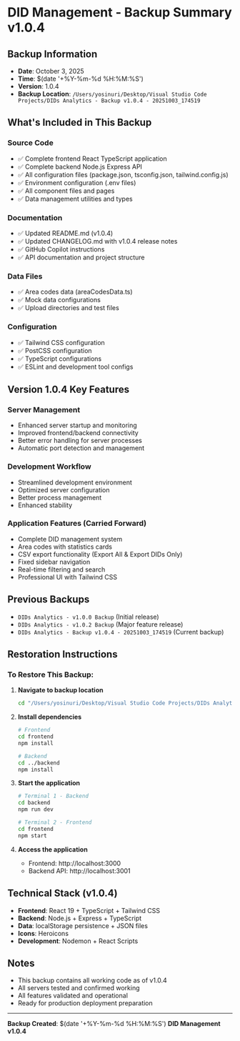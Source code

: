 # DID Management - Backup Summary v1.0.4

## Backup Information
- **Date**: October 3, 2025
- **Time**: $(date '+%Y-%m-%d %H:%M:%S')
- **Version**: 1.0.4
- **Backup Location**: `/Users/yosinuri/Desktop/Visual Studio Code Projects/DIDs Analytics - Backup v1.0.4 - 20251003_174519`

## What's Included in This Backup

### Source Code
- ✅ Complete frontend React TypeScript application
- ✅ Complete backend Node.js Express API
- ✅ All configuration files (package.json, tsconfig.json, tailwind.config.js)
- ✅ Environment configuration (.env files)
- ✅ All component files and pages
- ✅ Data management utilities and types

### Documentation
- ✅ Updated README.md (v1.0.4)
- ✅ Updated CHANGELOG.md with v1.0.4 release notes
- ✅ GitHub Copilot instructions
- ✅ API documentation and project structure

### Data Files
- ✅ Area codes data (areaCodesData.ts)
- ✅ Mock data configurations
- ✅ Upload directories and test files

### Configuration
- ✅ Tailwind CSS configuration
- ✅ PostCSS configuration
- ✅ TypeScript configurations
- ✅ ESLint and development tool configs

## Version 1.0.4 Key Features

### Server Management
- Enhanced server startup and monitoring
- Improved frontend/backend connectivity
- Better error handling for server processes
- Automatic port detection and management

### Development Workflow
- Streamlined development environment
- Optimized server configuration
- Better process management
- Enhanced stability

### Application Features (Carried Forward)
- Complete DID management system
- Area codes with statistics cards
- CSV export functionality (Export All & Export DIDs Only)
- Fixed sidebar navigation
- Real-time filtering and search
- Professional UI with Tailwind CSS

## Previous Backups
- `DIDs Analytics - v1.0.0 Backup` (Initial release)
- `DIDs Analytics - v1.0.2 Backup` (Major feature release)
- `DIDs Analytics - Backup v1.0.4 - 20251003_174519` (Current backup)

## Restoration Instructions

### To Restore This Backup:

1. **Navigate to backup location**
   ```bash
   cd "/Users/yosinuri/Desktop/Visual Studio Code Projects/DIDs Analytics - Backup v1.0.4 - 20251003_174519"
   ```

2. **Install dependencies**
   ```bash
   # Frontend
   cd frontend
   npm install
   
   # Backend
   cd ../backend
   npm install
   ```

3. **Start the application**
   ```bash
   # Terminal 1 - Backend
   cd backend
   npm run dev
   
   # Terminal 2 - Frontend
   cd frontend
   npm start
   ```

4. **Access the application**
   - Frontend: http://localhost:3000
   - Backend API: http://localhost:3001

## Technical Stack (v1.0.4)
- **Frontend**: React 19 + TypeScript + Tailwind CSS
- **Backend**: Node.js + Express + TypeScript
- **Data**: localStorage persistence + JSON files
- **Icons**: Heroicons
- **Development**: Nodemon + React Scripts

## Notes
- This backup contains all working code as of v1.0.4
- All servers tested and confirmed working
- All features validated and operational
- Ready for production deployment preparation

---
**Backup Created**: $(date '+%Y-%m-%d %H:%M:%S')
**DID Management v1.0.4**